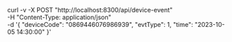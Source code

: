 curl -v -X POST "http://localhost:8300/api/device-event" \
-H "Content-Type: application/json" \
-d '{
"deviceCode": "0869446076986939",
"evtType": 1,
"time": "2023-10-05 14:30:00"
}'